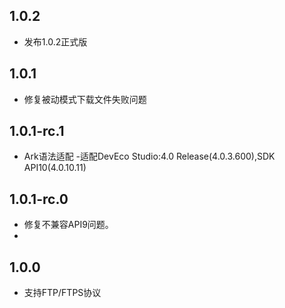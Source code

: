 ## 1.0.2
- 发布1.0.2正式版

## 1.0.1
- 修复被动模式下载文件失败问题

## 1.0.1-rc.1
- Ark语法适配
-适配DevEco Studio:4.0 Release(4.0.3.600),SDK API10(4.0.10.11)

## 1.0.1-rc.0
- 修复不兼容API9问题。
- 
## 1.0.0
- 支持FTP/FTPS协议



